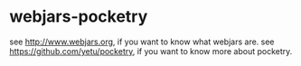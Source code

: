 # webjars-pocketry

see http://www.webjars.org, if you want to know what webjars are.
see https://github.com/yetu/pocketry, if you want to know more about pocketry.
